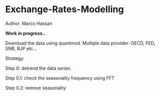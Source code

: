 # Exchange-Rates-Modelling

Author: Marco Hassan

**Work in progress..**

Download the data using quantmod. Multiple data provider: OECD, FED, SNB, BJP etc...

Strategy:

Step 0: detrend the data series.

Step 0.1: check the seasonality frequency using FFT

Step 0.2: remove seasonality
